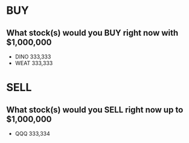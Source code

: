 
# BUY
## What stock(s) would you BUY right now with $1,000,000

* DINO 333,333
* WEAT 333,333

# SELL
## What stock(s) would you SELL right now up to $1,000,000

* QQQ 333,334
